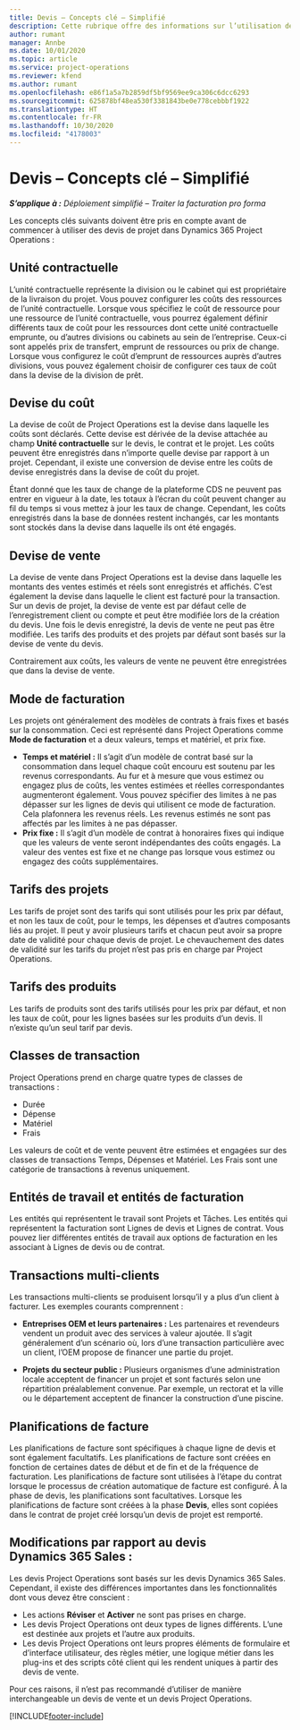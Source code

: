 ```yaml
---
title: Devis – Concepts clé – Simplifié
description: Cette rubrique offre des informations sur l’utilisation des devis de projet dans Project Operations.
author: rumant
manager: Annbe
ms.date: 10/01/2020
ms.topic: article
ms.service: project-operations
ms.reviewer: kfend
ms.author: rumant
ms.openlocfilehash: e86f1a5a7b2859df5bf9569ee9ca306c6dcc6293
ms.sourcegitcommit: 625878bf48ea530f3381843be0e778cebbbf1922
ms.translationtype: HT
ms.contentlocale: fr-FR
ms.lasthandoff: 10/30/2020
ms.locfileid: "4178003"
---
```

# <a name="quotes---key-concepts---lite"></a>Devis – Concepts clé – Simplifié

_**S’applique à :** Déploiement simplifié – Traiter la facturation pro forma_


Les concepts clés suivants doivent être pris en compte avant de commencer à utiliser des devis de projet dans Dynamics 365 Project Operations :

## <a name="contracting-unit"></a>Unité contractuelle

L’unité contractuelle représente la division ou le cabinet qui est propriétaire de la livraison du projet. Vous pouvez configurer les coûts des ressources de l’unité contractuelle. Lorsque vous spécifiez le coût de ressource pour une ressource de l’unité contractuelle, vous pourrez également définir différents taux de coût pour les ressources dont cette unité contractuelle emprunte, ou d’autres divisions ou cabinets au sein de l’entreprise. Ceux-ci sont appelés prix de transfert, emprunt de ressources ou prix de change. Lorsque vous configurez le coût d’emprunt de ressources auprès d’autres divisions, vous pouvez également choisir de configurer ces taux de coût dans la devise de la division de prêt.

## <a name="cost-currency"></a>Devise du coût

La devise de coût de Project Operations est la devise dans laquelle les coûts sont déclarés. Cette devise est dérivée de la devise attachée au champ **Unité contractuelle** sur le devis, le contrat et le projet. Les coûts peuvent être enregistrés dans n’importe quelle devise par rapport à un projet. Cependant, il existe une conversion de devise entre les coûts de devise enregistrés dans la devise de coût du projet.

Étant donné que les taux de change de la plateforme CDS ne peuvent pas entrer en vigueur à la date, les totaux à l’écran du coût peuvent changer au fil du temps si vous mettez à jour les taux de change. Cependant, les coûts enregistrés dans la base de données restent inchangés, car les montants sont stockés dans la devise dans laquelle ils ont été engagés.

## <a name="sales-currency"></a>Devise de vente

La devise de vente dans Project Operations est la devise dans laquelle les montants des ventes estimés et réels sont enregistrés et affichés. C’est également la devise dans laquelle le client est facturé pour la transaction. Sur un devis de projet, la devise de vente est par défaut celle de l’enregistrement client ou compte et peut être modifiée lors de la création du devis. Une fois le devis enregistré, la devis de vente ne peut pas être modifiée. Les tarifs des produits et des projets par défaut sont basés sur la devise de vente du devis.

Contrairement aux coûts, les valeurs de vente ne peuvent être enregistrées que dans la devise de vente.

## <a name="billing-method"></a>Mode de facturation

Les projets ont généralement des modèles de contrats à frais fixes et basés sur la consommation. Ceci est représenté dans Project Operations comme **Mode de facturation** et a deux valeurs, temps et matériel, et prix fixe.

- **Temps et matériel :** Il s’agit d’un modèle de contrat basé sur la consommation dans lequel chaque coût encouru est soutenu par les revenus correspondants. Au fur et à mesure que vous estimez ou engagez plus de coûts, les ventes estimées et réelles correspondantes augmenteront également. Vous pouvez spécifier des limites à ne pas dépasser sur les lignes de devis qui utilisent ce mode de facturation. Cela plafonnera les revenus réels. Les revenus estimés ne sont pas affectés par les limites à ne pas dépasser.
- **Prix fixe :** Il s’agit d’un modèle de contrat à honoraires fixes qui indique que les valeurs de vente seront indépendantes des coûts engagés. La valeur des ventes est fixe et ne change pas lorsque vous estimez ou engagez des coûts supplémentaires.

## <a name="project-price-lists"></a>Tarifs des projets

Les tarifs de projet sont des tarifs qui sont utilisés pour les prix par défaut, et non les taux de coût, pour le temps, les dépenses et d’autres composants liés au projet. Il peut y avoir plusieurs tarifs et chacun peut avoir sa propre date de validité pour chaque devis de projet. Le chevauchement des dates de validité sur les tarifs du projet n’est pas pris en charge par Project Operations.

## <a name="product-price-lists"></a>Tarifs des produits

Les tarifs de produits sont des tarifs utilisés pour les prix par défaut, et non les taux de coût, pour les lignes basées sur les produits d’un devis. Il n’existe qu’un seul tarif par devis.

## <a name="transaction-classes"></a>Classes de transaction

Project Operations prend en charge quatre types de classes de transactions :

- Durée
- Dépense
- Matériel
- Frais

Les valeurs de coût et de vente peuvent être estimées et engagées sur des classes de transactions Temps, Dépenses et Matériel. Les Frais sont une catégorie de transactions à revenus uniquement.

## <a name="work-entities-and-billing-entities"></a>Entités de travail et entités de facturation

Les entités qui représentent le travail sont Projets et Tâches. Les entités qui représentent la facturation sont Lignes de devis et Lignes de contrat. Vous pouvez lier différentes entités de travail aux options de facturation en les associant à Lignes de devis ou de contrat.

## <a name="multi-customer-deals"></a>Transactions multi-clients

Les transactions multi-clients se produisent lorsqu’il y a plus d’un client à facturer. Les exemples courants comprennent :

- **Entreprises OEM et leurs partenaires :** Les partenaires et revendeurs vendent un produit avec des services à valeur ajoutée. Il s’agit généralement d’un scénario où, lors d’une transaction particulière avec un client, l’OEM propose de financer une partie du projet. 

- **Projets du secteur public :** Plusieurs organismes d’une administration locale acceptent de financer un projet et sont facturés selon une répartition préalablement convenue. Par exemple, un rectorat et la ville ou le département acceptent de financer la construction d’une piscine.

## <a name="invoice-schedules"></a>Planifications de facture

Les planifications de facture sont spécifiques à chaque ligne de devis et sont également facultatifs. Les planifications de facture sont créées en fonction de certaines dates de début et de fin et de la fréquence de facturation. Les planifications de facture sont utilisées à l’étape du contrat lorsque le processus de création automatique de facture est configuré. À la phase de devis, les planifications sont facultatives. Lorsque les planifications de facture sont créées à la phase **Devis**, elles sont copiées dans le contrat de projet créé lorsqu’un devis de projet est remporté.

## <a name="changes-from-dynamics-365-sales-quote"></a>Modifications par rapport au devis Dynamics 365 Sales :

Les devis Project Operations sont basés sur les devis Dynamics 365 Sales. Cependant, il existe des différences importantes dans les fonctionnalités dont vous devez être conscient :

- Les actions **Réviser** et **Activer** ne sont pas prises en charge.
- Les devis Project Operations ont deux types de lignes différents. L’une est destinée aux projets et l’autre aux produits.
- Les devis Project Operations ont leurs propres éléments de formulaire et d’interface utilisateur, des règles métier, une logique métier dans les plug-ins et des scripts côté client qui les rendent uniques à partir des devis de vente.

Pour ces raisons, il n’est pas recommandé d’utiliser de manière interchangeable un devis de vente et un devis Project Operations.


[!INCLUDE[footer-include](../../includes/footer-banner.md)]